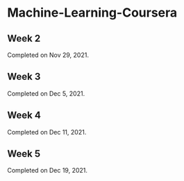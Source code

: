 # Machine-Learning-Coursera

## Week 2
Completed on Nov 29, 2021.

## Week 3
Completed on Dec 5, 2021.

## Week 4
Completed on Dec 11, 2021.

## Week 5
Completed on Dec 19, 2021.